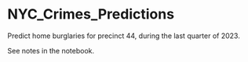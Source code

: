 # NYC_Crimes_Predictions

Predict home burglaries for precinct 44, during the last quarter of 2023.

See notes in the notebook.
